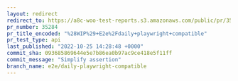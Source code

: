 ```yaml
---
layout: redirect
redirect_to: https://a8c-woo-test-reports.s3.amazonaws.com/public/pr/35284/api/index.html
pr_number: 35284
pr_title_encoded: "%28WIP%29+E2e%2Fdaily+playwright+compatible"
pr_test_type: api
last_published: "2022-10-25 14:28:48 +0000"
commit_sha: 093685869644e5e7b86ea0b97ac9ce418e5f11ff
commit_message: "Simplify assertion"
branch_name: e2e/daily-playwright-compatible
---
```

